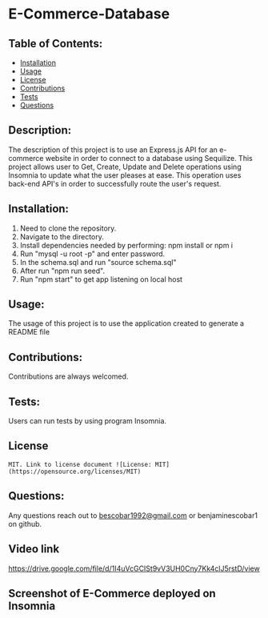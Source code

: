 # E-Commerce-Database

  ## Table of Contents:
  - [Installation](#installation)
  - [Usage](#usage)
  - [License](#license)
  - [Contributions](#Contributions)
  - [Tests](#tests)
  - [Questions](#questions)


  ## Description:
  The description of this project is to use an Express.js API for an e-commerce website in order to connect to a database using Sequilize. This project allows user to Get, Create, Update and Delete operations using Insomnia to update what the user pleases at ease. This operation uses back-end API's in order to successfully route the user's request.

  ## Installation:
  1. Need to clone the repository.
  2. Navigate to the directory.
  3. Install dependencies needed by performing: npm install or npm i
  4. Run "mysql -u root -p" and enter password.
  5. In the schema.sql and run "source schema.sql"
  6. After run "npm run seed".
  7. Run "npm start" to get app listening on local host 

  ## Usage:
  The usage of this project is to use the application created to generate a README file

  ## Contributions:
  Contributions are always welcomed.

  ## Tests:
  Users can run tests by using program Insomnia.


  ## License
    MIT. Link to license document ![License: MIT](https://opensource.org/licenses/MIT)

  ## Questions:
  Any questions reach out to bescobar1992@gmail.com or benjaminescobar1 on github.

  ## Video link
  https://drive.google.com/file/d/1I4uVcGCISt9vV3UH0Cny7Kk4clJ5rstD/view

  ## Screenshot of E-Commerce deployed on Insomnia
  
  